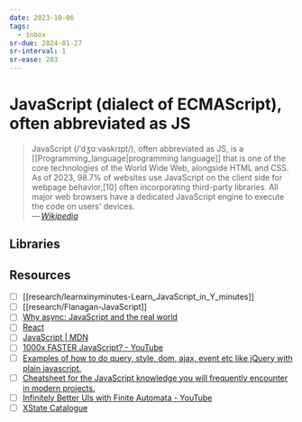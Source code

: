 ```yaml
---
date: 2023-10-06
tags:
  - inbox
sr-due: 2024-01-27
sr-interval: 1
sr-ease: 203
---
```


# JavaScript (dialect of ECMAScript), often abbreviated as JS

> JavaScript (/ˈdʒɑːvəskrɪpt/), often abbreviated as JS, is a
> [[Programming_language|programming language]] that is one of the core
> technologies of the World Wide Web, alongside HTML and CSS. As of 2023,
> 98.7% of websites use JavaScript on the client side for webpage
> behavior,[10] often incorporating third-party libraries. All major web
> browsers have a dedicated JavaScript engine to execute the code on users'
> devices.\
> — <cite>[Wikipedia](https://en.wikipedia.org/wiki/JavaScript)</cite>

## Libraries


## Resources

- [ ] [[research/learnxinyminutes-Learn_JavaScript_in_Y_minutes]]
- [ ] [[research/Flanagan-JavaScript]]
- [ ] [Why async: JavaScript and the real world](https://frontarm.com/courses/async-javascript/promises/why-async/)
- [ ] [React](https://react.dev/learn)
- [ ] [JavaScript | MDN](https://developer.mozilla.org/en-US/docs/Web/JavaScript)
- [ ] [1000x FASTER JavaScript? - YouTube](https://www.youtube.com/watch?v=B76gFi43HvM)
- [ ] [Examples of how to do query, style, dom, ajax, event etc like jQuery with plain javascript.](https://github.com/camsong/You-Dont-Need-jQuery)
- [ ] [Cheatsheet for the JavaScript knowledge you will frequently encounter in modern projects.](https://github.com/mbeaudru/modern-js-cheatsheet)
- [ ] [Infinitely Better UIs with Finite Automata - YouTube](https://www.youtube.com/watch?v=VU1NKX6Qkxc)
- [ ] [XState Catalogue](https://xstate-catalogue.com/)
